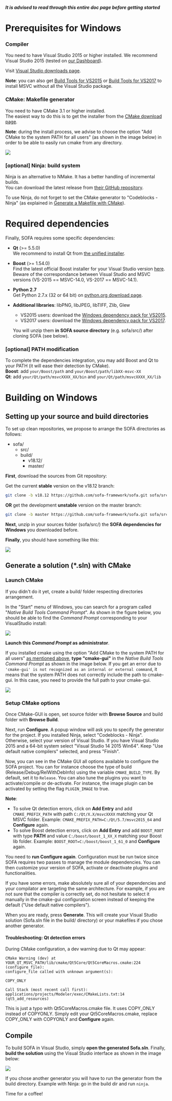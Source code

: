**_It is advised to read through this entire doc page before getting started_**

Prerequisites for Windows
=========================

### Compiler

You need to have Visual Studio 2015 or higher installed. We recommend Visual Studio 2015 (tested on [our Dashboard](http://www.sofa-framework.org/dash/)).

Visit [Visual Studio downloads page](https://www.visualstudio.com/fr-fr/downloads/download-visual-studio-vs.aspx).

**Note**: you can also get [Build Tools for VS2015](https://www.microsoft.com/en-us/download/details.aspx?id=48159) or [Build Tools for VS2017](https://www.visualstudio.com/fr/thank-you-downloading-visual-studio/?sku=BuildTools&rel=15) to install MSVC without all the Visual Studio package.


### CMake: Makefile generator

You need to have CMake 3.1 or higher installed.  
The easiest way to do this is to get the installer from the [CMake download page](https://cmake.org/download/).

**Note**: during the install process, we advise to choose the option "Add CMake to the system PATH for all users" (as shown in the image below) in order to be able to easily run cmake from any directory.

![](https://www.sofa-framework.org/wp-content/uploads/2019/03/install-cmake.png)


### [optional] Ninja: build system

Ninja is an alternative to NMake. It has a better handling of incremental builds.  
You can download the latest release from [their GitHub repository](https://github.com/ninja-build/ninja/releases).

To use Ninja, do not forget to set the CMake generator to "Codeblocks - Ninja" (as explained in [Generate a Makefile with CMake](#generate-a-makefile-with-cmake)).


Required dependencies
=====================

Finally, SOFA requires some specific dependencies:

-   **Qt** (>= 5.5.0)  
    We recommend to install Qt from [the unified installer](http://download.qt.io/official_releases/online_installers).  

-   **Boost** (>= 1.54.0)  
    Find the latest official Boost installer for your Visual Studio version
    [here](https://sourceforge.net/projects/boost/files/boost-binaries/).
    Beware of the correspondance between Visual Studio and MSVC versions (VS-2015 == MSVC-14.0, VS-2017 == MSVC-14.1).

-   **Python 2.7**  
    Get Python 2.7.x (32 or 64 bit) on [python.org download page](https://www.python.org/downloads/windows/).

-   **Additional libraries**: libPNG, libJPEG, libTIFF, Zlib, Glew
    -   VS2015 users: download the [Windows dependency pack for VS2015](https://www.sofa-framework.org/download/WinDepPack/VS-2015/latest).
    -   VS2017 users: download the [Windows dependency pack for VS2017](https://www.sofa-framework.org/download/WinDepPack/VS-2017/latest).

    You will unzip them **in SOFA source directory** (e.g. sofa/src/) after cloning SOFA (see below).


### [optional] PATH modification

To complete the dependencies integration, you may add Boost and Qt to your PATH (it will ease their detection by CMake).  
**Boost**: add `your/Boost/path` and `your/Boost/path/libXX-msvc-XX`  
**Qt**: add `your/Qt/path/msvcXXXX_XX/bin` and `your/Qt/path/msvcXXXX_XX/lib`


Building on Windows
===================


## Setting up your source and build directories

To set up clean repositories, we propose to arrange the SOFA directories
as follows:

-   sofa/
    -   src/
    -   build/
        -   v18.12/
        -   master/

**First**, download the sources from Git repository:

Get the current **stable** version on the v18.12 branch:
``` {.bash .stable}
git clone -b v18.12 https://github.com/sofa-framework/sofa.git sofa/src/
```

**OR** get the development **unstable** version on the master branch:
``` {.bash .unstable}
git clone -b master https://github.com/sofa-framework/sofa.git sofa/src/
```

**Next**, unzip in your sources folder (sofa/src/) the **SOFA
dependencies for Windows** you downloaded before.

**Finally**, you should have something like this:

![](https://www.sofa-framework.org/wp-content/uploads/2015/11/sofa_files.png)


## Generate a solution (\*.sln) with CMake

### Launch CMake

If you didn't do it yet, create a build/ folder respecting directories
arrangement.

In the "Start" menu of Windows, you can search for a program called "_Native Build Tools Command Prompt_". As shown in the figure below, you should be able to find the _Command Prompt_ corresponding to your VisualStudio install:

![](https://www.sofa-framework.org/wp-content/uploads/2019/03/SearchCommandPrompt.png)

**Launch this _Command Prompt_ as administrator**.

If you installed cmake using the option "Add CMake to the system PATH for all users" [as mentioned above](https://www.sofa-framework.org/community/doc/getting-started/build/windows/#cmake-makefile-generator), **type "cmake-gui"** in the _Native Build Tools Command Prompt_ as shown in the image below.
If you get an error due to `'cmake-gui' is not recognized as an internal or external command`, it means that the system PATH does not correctly include the path to cmake-gui. In this case, you need to provide the full path to your cmake-gui.

![](https://www.sofa-framework.org/wp-content/uploads/2019/03/TypeCMakeGUI.png)


### Setup CMake options


Once CMake-GUI is open, set source folder with **Browse Source** and build
folder with **Browse Build**.

Next, run **Configure**. A popup window will ask you to specify the generator for the project. If you installed Ninja, select "Codeblocks - Ninja". Otherwise, select your version of Visual Studio. If you have Visual Studio 2015 and a 64-bit system select "Visual Studio 14 2015 Win64". Keep "Use default native compilers" selected, and press "Finish".

Now, you can see in the CMake GUI all options available to configure the SOFA project. You can for instance choose the type of build (Release/Debug/RelWithDebInfo) using the variable `CMAKE_BUILD_TYPE`. By default, set it to `Release`. You can also tune the plugins you want to activate/compile or de-activate. For instance, the image plugin can be activated by setting the flag `PLUGIN_IMAGE` to true.

**Note**:
  - To solve Qt detection errors, click on **Add Entry** and add `CMAKE_PREFIX_PATH` with path `C:/Qt/X.X/msvcXXXX` matching your Qt MSVC folder. Example: `CMAKE_PREFIX_PATH=C:/Qt/5.7/msvc2015_64` and **Configure** again.
  - To solve Boost detection errors, click on **Add Entry** and add `BOOST_ROOT` with type **PATH** and value `C:/boost/boost_1_XX_X` matching your Boost lib folder.   Example: `BOOST_ROOT=C:/boost/boost_1_61_0` and **Configure** again.


You need to **run Configure again**. Configuration must be run twice since SOFA requires two passes to manage the module dependencies. You can then customize your version of SOFA, activate or deactivate plugins and functionalities.

If you have some errors, make absolutely sure all of your dependencies and your compilator are targeting the same architecture. For example, if you are not sure
that the compiler is correctly set, do not hesitate to select it manually in the cmake-gui configuration screen instead of keeping the default ("Use default native
compilers").

When you are ready, press **Generate**. This will create your Visual Studio solution (Sofa.sln file in the build/ directory) or your makefiles if you chose another generator.


#### Troubleshooting: Qt detection errors

During CMake configuration, a dev warning due to Qt may appear:

    CMake Warning (dev) at YOUR_QT_MSVC_PATH/lib/cmake/Qt5Core/Qt5CoreMacros.cmake:224 (configure_file):
    configure_file called with unknown argument(s):

    COPY_ONLY

    Call Stack (most recent call first):
    applications/projects/Modeler/exec/CMakeLists.txt:14 (qt5_add_resources)

This is just a typo with Qt5CoreMacros.cmake file. It uses COPY\_ONLY
instead of COPYONLY. Simply edit your Qt5CoreMacros.cmake, replace
COPY\_ONLY with COPYONLY and **Configure** again.



## Compile

To build SOFA in Visual Studio, simply **open the generated Sofa.sln**. Finally, **build the solution** using the Visual Studio interface as shown in the image below:

![](https://www.sofa-framework.org/wp-content/uploads/2019/03/build-visual.png)

If you chose another generator you will have to run the generator from the build directory.
Example with Ninja: go in the build dir and run `ninja`.

Time for a coffee!

